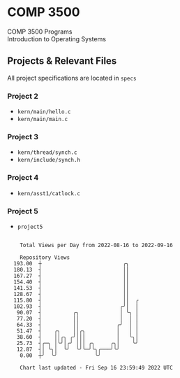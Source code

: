 # COMP 3500
COMP 3500 Programs  
Introduction to Operating Systems  
## Projects & Relevant Files
All project specifications are located in `specs`
### Project 2
- `kern/main/hello.c`
- `kern/main/main.c`
### Project 3
- `kern/thread/synch.c`
- `kern/include/synch.h`
### Project 4
- `kern/asst1/catlock.c`
### Project 5
- `project5`

```

    Total Views per Day from 2022-08-16 to 2022-09-16

    Repository Views
  193.00  ┼                          ╭╮
  180.13  ┤                          ││
  167.27  ┤                          ││
  154.40  ┤                          ││
  141.53  ┤                          ││
  128.67  ┤                          ││
  115.80  ┤                          ││  ╭
  102.93  ┤                         ╭╯│  │
   90.07  ┤          ╭╮             │ ╰╮ │
   77.20  ┤          ││             │  │ │
   64.33  ┤          ││            ╭╯  │ │
   51.47  ┤    ╭╮    ││╭╮          │   │ │
   38.60  ┤    ││╭╮ ╭╯│││          │   ╰╮│
   25.73  ┤╭─╮ │╰╯│╭╯ │││ ╭╮     ╭╮│    ╰╯
   12.87  ┤│ ╰╮│  ╰╯  ╰╯╰─╯╰╮╭───╯╰╯
    0.00  ┼╯  ╰╯            ╰╯

    Chart last updated - Fri Sep 16 23:59:49 2022 UTC
    
```

